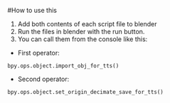 #How to use this
1. Add both contents of each script file to blender
2. Run the files in blender with the run button.
3. You can call them from the console like this:
- First operator:

`bpy.ops.object.import_obj_for_tts()`

- Second operator:

 `bpy.ops.object.set_origin_decimate_save_for_tts()`
 
